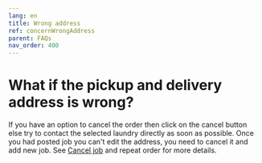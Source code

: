 ```yaml
---
lang: en
title: Wrong address
ref: concernWrongAddress
parent: FAQs
nav_order: 400
---
```


# What if the pickup and delivery address is wrong?
If you have an option to cancel the order then click on the cancel button else try to contact the selected laundry directly as soon as possible. Once you had posted job you can't edit the address, you need to cancel it and add new job. See [Cancel job](../application/cancel-job) and repeat order for more details.
